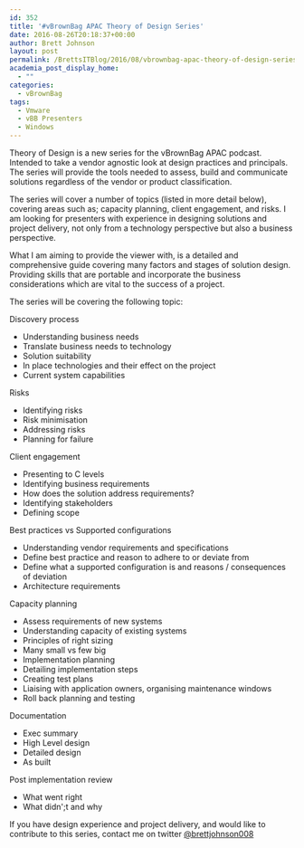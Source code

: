```yaml
---
id: 352
title: '#vBrownBag APAC Theory of Design Series'
date: 2016-08-26T20:18:37+00:00
author: Brett Johnson
layout: post
permalink: /BrettsITBlog/2016/08/vbrownbag-apac-theory-of-design-series/
academia_post_display_home:
  - ""
categories:
  - vBrownBag
tags:
  - Vmware
  - vBB Presenters
  - Windows
---
```

Theory of Design is a new series for the vBrownBag APAC podcast. Intended to take a vendor agnostic look at design practices and principals. The series will provide the tools needed to assess, build and communicate solutions regardless of the vendor or product classification.

The series will cover a number of topics (listed in more detail below), covering areas such as; capacity planning, client engagement, and risks. I am looking for presenters with experience in designing solutions and project delivery, not only from a technology perspective but also a business perspective.

What I am aiming to provide the viewer with, is a detailed and comprehensive guide covering many factors and stages of solution design. Providing skills that are portable and incorporate the business considerations which are vital to the success of a project.

The series will be covering the following topic:

Discovery process

  * Understanding business needs
  * Translate business needs to technology
  * Solution suitability
  * In place technologies and their effect on the project
  * Current system capabilities

Risks

  * Identifying risks
  * Risk minimisation
  * Addressing risks
  * Planning for failure

Client engagement

  * Presenting to C levels
  * Identifying business requirements
  * How does the solution address requirements?
  * Identifying stakeholders
  * Defining scope

Best practices vs Supported configurations

  * Understanding vendor requirements and specifications
  * Define best practice and reason to adhere to or deviate from
  * Define what a supported configuration is and reasons / consequences of deviation
  * Architecture requirements

Capacity planning

  * Assess requirements of new systems
  * Understanding capacity of existing systems
  * Principles of right sizing
  * Many small vs few big
  * Implementation planning
  * Detailing implementation steps
  * Creating test plans
  * Liaising with application owners, organising maintenance windows
  * Roll back planning and testing

Documentation

  * Exec summary
  * High Level design
  * Detailed design
  * As built

Post implementation review

  * What went right
  * What didn';t and why

If you have design experience and project delivery, and would like to contribute to this series, contact me on twitter [@brettjohnson008](https://twitter.com/BrettJohnson008)